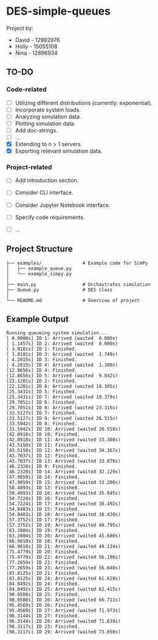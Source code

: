 # DES-simple-queues

Project by:

- David - 12992976
- Holly - 15055108
- Nina  - 12896934


## TO-DO

### Code-related

- [ ] Utilizing different distributions (currently: exponential).
- [ ] Incorporate system loads.
- [ ] Analyzing simulation data.
- [ ] Plotting simulation data.
- [ ] Add doc-strings.
- [ ] ...
- [x] Extending to n > 1 servers.
- [x] Exporting relevant simulation data.

### Project-related

- [ ] Add introduction section.
- [ ] Consider CLI interface.
- [ ] Consider Jupyter Notebook interface.
- [ ] Specify code requirements.
- [ ] ...


## Project Structure

```
├── examples/               # Example code for SimPy
│   ├── example_queue.py
│   └── example_simpy.py
│
├── main.py                 # Orchastrates simulation
├── Queue.py                # DES class
│
└── README.md               # Overview of project
```


## Example Output

```
Running queueing system simulation...
[ 0.0000s] ID 1: Arrived (waited  0.000s)
[ 1.1457s] ID 2: Arrived (waited  0.000s)
[ 3.8181s] ID 1: Finished.
[ 3.8181s] ID 3: Arrived (waited  1.749s)
[ 4.2015s] ID 3: Finished.
[ 4.2015s] ID 4: Arrived (waited  1.380s)
[12.8656s] ID 4: Finished.
[12.8656s] ID 5: Arrived (waited  9.842s)
[22.1201s] ID 2: Finished.
[22.1201s] ID 6: Arrived (waited 18.395s)
[25.3431s] ID 5: Finished.
[25.3431s] ID 7: Arrived (waited 19.379s)
[29.7051s] ID 6: Finished.
[29.7051s] ID 8: Arrived (waited 23.316s)
[33.5127s] ID 7: Finished.
[33.5127s] ID 9: Arrived (waited 26.515s)
[33.5942s] ID 8: Finished.
[33.5942s] ID 10: Arrived (waited 26.558s)
[42.0918s] ID 10: Finished.
[42.0918s] ID 11: Arrived (waited 33.308s)
[43.5158s] ID 11: Finished.
[43.5158s] ID 12: Arrived (waited 34.367s)
[43.7037s] ID 12: Finished.
[43.7037s] ID 13: Arrived (waited 33.876s)
[46.2328s] ID 9: Finished.
[46.2328s] ID 14: Arrived (waited 32.129s)
[47.9059s] ID 14: Finished.
[47.9059s] ID 15: Arrived (waited 33.200s)
[50.4893s] ID 13: Finished.
[50.4893s] ID 16: Arrived (waited 35.045s)
[54.7224s] ID 16: Finished.
[54.7224s] ID 17: Arrived (waited 38.492s)
[54.8483s] ID 15: Finished.
[54.8483s] ID 18: Arrived (waited 38.430s)
[57.3752s] ID 17: Finished.
[57.3752s] ID 19: Arrived (waited 40.795s)
[63.2804s] ID 19: Finished.
[63.2804s] ID 20: Arrived (waited 45.680s)
[66.9018s] ID 18: Finished.
[66.9018s] ID 21: Arrived (waited 49.134s)
[75.4779s] ID 20: Finished.
[75.4779s] ID 22: Arrived (waited 56.196s)
[77.2659s] ID 22: Finished.
[77.2659s] ID 23: Arrived (waited 56.640s)
[83.8125s] ID 21: Finished.
[83.8125s] ID 24: Arrived (waited 61.628s)
[84.8492s] ID 24: Finished.
[84.8492s] ID 25: Arrived (waited 62.415s)
[90.0508s] ID 25: Finished.
[90.0508s] ID 26: Arrived (waited 66.711s)
[95.4569s] ID 26: Finished.
[95.4569s] ID 27: Arrived (waited 71.973s)
[96.3144s] ID 27: Finished.
[96.3144s] ID 28: Arrived (waited 71.639s)
[98.3117s] ID 23: Finished.
[98.3117s] ID 29: Arrived (waited 73.050s)
```